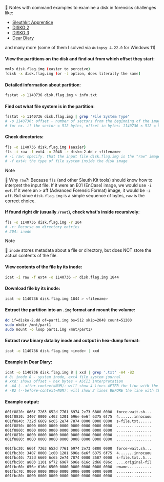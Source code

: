 📒 Notes with command examples to examine a disk in forensics challenges like:
- [Sleuthkit Apprentice](../content/Forensics/Sleuthkit%20Apprentice.md)
- [DISKO 2](../content/Forensics/DISKO%202.md)
- [DISKO 3](../content/Forensics/DISKO%203.md)
- [Dear Diary](../content/Forensics/Dear%20Diary.md)

and many more (some of them I solved via `Autopsy 4.22.0` for Windows 11)

#### View the partitions on the disk and find out from which offset they start:
```bash
mmls disk.flag.img (easier to perceive)
fdisk -x disk.flag.img (or -l option, does literally the same)
```
#### Detailed information about partition:
```bash
fsstat -o 1140736 disk.flag.img > info.txt
```

#### Find out what file system is in the partition:
```bash
fsstat -o 1140736 disk.flag.img | grep 'File System Type'
# -o 1140736: offset - number of sectors from the beginning of the image
# for ex. if the sector = 512 bytes, offset in bytes: 1140736 × 512 = 584.056.832 
```

#### Check directories:
```bash
fls -o 1140736 disk.flag.img (easier)
fls -i raw -f ext4 -o 2048 -r disko-2.dd > <filename>
# -i raw: specify. that the input file disk.flag.img is the "raw" image of the disk.
# -f ext4: the type of file system inside the disk image
```

> [!NOTE]
> 📌 Why `raw`?: Because `fls` (and other Sleuth Kit tools) should know how to interpret the input file. If it were an E01 (EnCase) image, we would use `-i ewf`. If it were an > aff (Advanced Forensic Format) image, it would be `-i aff`. 
> But since `disk.flag.img` is a simple sequence of bytes, `raw` is the correct choice.

#### If found right dir (usually `/root`), check what's inside recursively: 
```bash
fls -o 1140736 disk.flag.img -r 204
# -r: Recurse on directory entries
# 204: inode 
```

> [!NOTE]
> 📌 `inode` stores metadata about a file or directory, but does NOT store the actual contents of the file.

#### View contents of the file by its inode:
```bash
icat -i raw -f ext4 -o 1140736 -r disk.flag.img 1844
```

#### Download file by its inode:
```bash
icat -o 1140736 disk.flag.img 1844 > <filename>
```

#### Extract the partition into an `.img` format and mount the volume:
```bash
dd if=disko-2.dd of=part1.img bs=512 skip=2048 count=51200
sudo mkdir /mnt/part1
sudo mount -o loop part1.img /mnt/part1/
```

#### Extract raw binary data by inode and output in hex-dump format:
```bash
icat -o 1140736 disk.flag.img <inode> | xxd
```

#### Example in Dear Diary:
```bash
icat -o 1140736 disk.flag.img 8 | xxd | grep '.txt' -A4 -B2
# 8: inode 8 - system inode, ext4 file system journal
# xxd: shows offset + hex bytes + ASCII interpretation
# -A4 (--after-context=NUM): will show 4 lines AFTER the line with the found match
# -B2 (--before-context=NUM): will show 2 lines BEFORE the line with the found match
```
#### Example output:
```bash
001f8820: 666f 7263 652d 7761 6974 2e73 6800 0000  force-wait.sh...
001f8830: 3407 0000 c403 1201 696e 6e6f 6375 6f75  4.......innocuou
001f8840: 732d 6669 6c65 2e74 7874 0000 0000 0000  s-file.txt......
001f8850: 0000 0000 0000 0000 0000 0000 0000 0000  ................
001f8860: 0000 0000 0000 0000 0000 0000 0000 0000  ................
001f8870: 0000 0000 0000 0000 0000 0000 0000 0000  ................
001f8880: 0000 0000 0000 0000 0000 0000 0000 0000  ................
--
001fbc20: 666f 7263 652d 7761 6974 2e73 6800 0000  force-wait.sh...
001fbc30: 3407 0000 1c00 1201 696e 6e6f 6375 6f75  4.......innocuou
001fbc40: 732d 6669 6c65 2e74 7874 0000 3507 0000  s-file.txt..5...
001fbc50: a803 1101 6f72 6967 696e 616c 2d66 696c  ....original-fil
001fbc60: 656e 616d 6500 0000 0000 0000 0000 0000  ename...........
001fbc70: 0000 0000 0000 0000 0000 0000 0000 0000  ................
001fbc80: 0000 0000 0000 0000 0000 0000 0000 0000  ................
```





